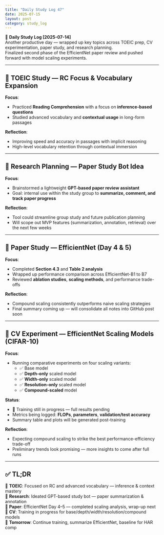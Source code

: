 ```yaml
---
title: "Daily Study Log 47"
date: 2025-07-15
layout: post
category: study_log
---
```


🧠 **Daily Study Log [2025-07-14]**  
Another productive day — wrapped up key topics across TOEIC prep, CV experimentation, paper study, and research planning.  
Finalized second phase of the EfficientNet paper review and pushed forward with model scaling experiments.

---

## 📘 TOEIC Study — RC Focus & Vocabulary Expansion

**Focus**:  
- Practiced **Reading Comprehension** with a focus on **inference-based questions**  
- Studied advanced vocabulary and **contextual usage** in long-form passages

**Reflection**:  
- Improving speed and accuracy in passages with implicit reasoning  
- High-level vocabulary retention through contextual immersion  

---

## 🧪 Research Planning — Paper Study Bot Idea

**Focus**:  
- Brainstormed a lightweight **GPT-based paper review assistant**  
- Goal: internal use within the study group to **summarize, comment, and track paper progress**

**Reflection**:  
- Tool could streamline group study and future publication planning  
- Will scope out MVP features (summarization, annotation, retrieval) over the next few weeks

---

## 🧠 Paper Study — EfficientNet (Day 4 & 5)

**Focus**:  
- Completed **Section 4.3** and **Table 2 analysis**  
- Wrapped up performance comparison across EfficientNet-B1 to B7  
- Reviewed **ablation studies**, **scaling methods**, and performance trade-offs

**Reflection**:  
- Compound scaling consistently outperforms naive scaling strategies  
- Final summary coming up — will consolidate all notes into GitHub post soon

---

## 🧪 CV Experiment — EfficientNet Scaling Models (CIFAR-10)

**Focus**:  
- Running comparative experiments on four scaling variants:
  - ✅ Base model  
  - ✅ **Depth-only** scaled model  
  - ✅ **Width-only** scaled model  
  - ✅ **Resolution-only** scaled model  
  - ✅ **Compound-scaled** model

**Status**:  
- 🚧 Training still in progress — full results pending  
- Metrics being logged: **FLOPs**, **parameters**, **validation/test accuracy**  
- Summary table and plots will be generated post-training

**Reflection**:  
- Expecting compound scaling to strike the best performance-efficiency trade-off  
- Preliminary trends look promising — more insights to come after full runs

---

## ✅ TL;DR

📍 **TOEIC**: Focused on RC and advanced vocabulary — inference & context mastery  
📍 **Research**: Ideated GPT-based study bot — paper summarization & annotation  
📍 **Paper**: EfficientNet Day 4–5 — completed scaling analysis, wrap-up next  
📍 **CV**: Training in progress for base/depth/width/resolution/compound models  
📍 **Tomorrow**: Continue training, summarize EfficientNet, baseline for HAR comp
